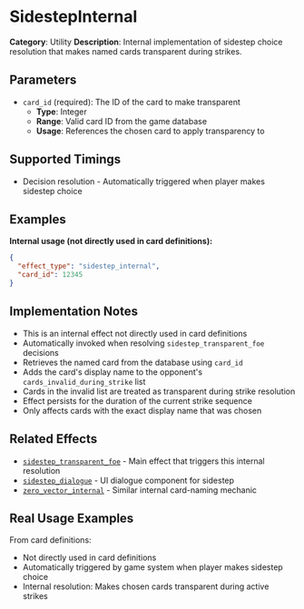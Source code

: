 # SidestepInternal

**Category**: Utility
**Description**: Internal implementation of sidestep choice resolution that makes named cards transparent during strikes.

## Parameters

- `card_id` (required): The ID of the card to make transparent
  - **Type**: Integer
  - **Range**: Valid card ID from the game database
  - **Usage**: References the chosen card to apply transparency to

## Supported Timings

- Decision resolution - Automatically triggered when player makes sidestep choice

## Examples

**Internal usage (not directly used in card definitions):**
```json
{
  "effect_type": "sidestep_internal",
  "card_id": 12345
}
```

## Implementation Notes

- This is an internal effect not directly used in card definitions
- Automatically invoked when resolving `sidestep_transparent_foe` decisions
- Retrieves the named card from the database using `card_id`
- Adds the card's display name to the opponent's `cards_invalid_during_strike` list
- Cards in the invalid list are treated as transparent during strike resolution
- Effect persists for the duration of the current strike sequence
- Only affects cards with the exact display name that was chosen

## Related Effects

- [`sidestep_transparent_foe`](sidestep_transparent_foe.md) - Main effect that triggers this internal resolution
- [`sidestep_dialogue`](sidestep_dialogue.md) - UI dialogue component for sidestep
- [`zero_vector_internal`](zero_vector_internal.md) - Similar internal card-naming mechanic

## Real Usage Examples

From card definitions:
- Not directly used in card definitions
- Automatically triggered by game system when player makes sidestep choice
- Internal resolution: Makes chosen cards transparent during active strikes